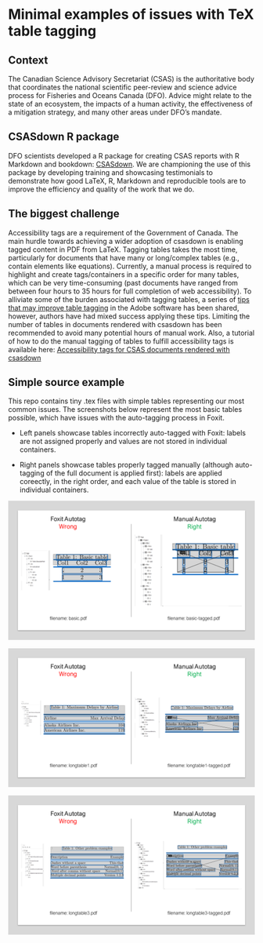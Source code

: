 # Minimal examples of issues with TeX table tagging

## Context
The Canadian Science Advisory Secretariat (CSAS) is the authoritative body that coordinates the national scientific peer-review and science advice process for Fisheries and Oceans Canada (DFO). Advice might relate to the state of an ecosystem, the impacts of a human activity, the effectiveness of a mitigation strategy, and many other areas under DFO’s mandate.

## CSASdown R package
DFO scientists developed a R package for creating CSAS reports with R Markdown and bookdown: [CSASdown](https://github.com/pbs-assess/csasdown). We are championing the use of this package by developing training and showcasing testimonials to demonstrate how good LaTeX, R, Markdown and reproducible tools are to improve the efficiency and quality of the work that we do.

## The biggest challenge
Accessibility tags are a requirement of the Government of Canada. The main hurdle towards achieving a wider adoption of csasdown is enabling tagged content in PDF from LaTeX. Tagging tables takes the most time, particularly for documents that have many or long/complex tables (e.g., contain elements like equations). Currently, a manual process is required to highlight and create tags/containers in a specific order for many tables, which can be very time-consuming (past documents have ranged from between four hours to 35 hours for full completion of web accessibility). To alliviate some of the burden associated with tagging tables, a series of [tips that may improve table tagging](https://github.com/pbs-assess/csasdown/wiki/Table-tagging-for-the-PDF) in the Adobe software has been shared, however, authors have had mixed success applying these tips. Limiting the number of tables in documents rendered with csasdown has been recommended to avoid many potential hours of manual work. Also, a tutorial of how to do the manual tagging of tables to fulfill accessibility tags is available here: [Accessibility tags for CSAS documents rendered with csasdown](https://www.youtube.com/watch?v=lJYOu2He0Wo)
 
## Simple source example
This repo contains tiny .tex files with simple tables representing our most common issues. The screenshots below represent the most basic tables possible, which have issues with the auto-tagging process in Foxit. 

- Left panels showcase tables incorrectly auto-tagged with Foxit: labels are not assigned properly and values are not stored in individual containers. 

- Right panels showcase tables properly tagged manually (although auto-tagging of the full document is applied first): labels are applied coreectly, in the right order, and each value of the table is stored in individual containers.

![basic](vignettes/basic.PNG)

![longtable1](vignettes/longtable1.PNG)

![longtable3](vignettes/longtable3.PNG)
